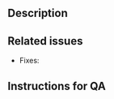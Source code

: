 <!--- Provide a general summary of your changes in the Title above -->

## Description

<!--- Describe your changes in detail -->

## Related issues

<!-- Reference one issue per list item from Shortcut -->

- Fixes:

## Instructions for QA

<!--- List here any specific instructions or tips for QA to test this. -->
